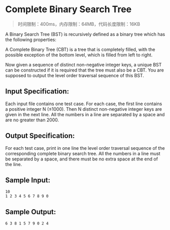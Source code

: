 # Complete Binary Search Tree

> 时间限制：400ms，内存限制：64MB，代码长度限制：16KB

A Binary Search Tree (BST) is recursively defined as a binary tree which has the following properties:

A Complete Binary Tree (CBT) is a tree that is completely filled, with the possible exception of the bottom level, which is filled from left to right.

Now given a sequence of distinct non-negative integer keys, a unique BST can be constructed if it is required that the tree must also be a CBT. You are supposed to output the level order traversal sequence of this BST.

## Input Specification:

Each input file contains one test case. For each case, the first line contains a positive integer N (≤1000). Then N distinct non-negative integer keys are given in the next line. All the numbers in a line are separated by a space and are no greater than 2000.

## Output Specification:

For each test case, print in one line the level order traversal sequence of the corresponding complete binary search tree. All the numbers in a line must be separated by a space, and there must be no extra space at the end of the line.

## Sample Input:

```
10
1 2 3 4 5 6 7 8 9 0
```

## Sample Output:

```
6 3 8 1 5 7 9 0 2 4
```
